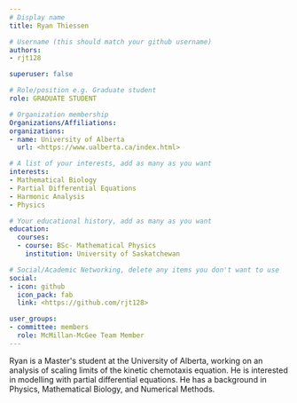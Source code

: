 ```yaml
---
# Display name
title: Ryan Thiessen

# Username (this should match your github username)
authors:
- rjt128

superuser: false

# Role/position e.g. Graduate student
role: GRADUATE STUDENT

# Organization membership
Organizations/Affiliations:
organizations:
- name: University of Alberta
  url: <https://www.ualberta.ca/index.html>

# A list of your interests, add as many as you want
interests:
- Mathematical Biology 
- Partial Differential Equations
- Harmonic Analysis
- Physics

# Your educational history, add as many as you want
education:
  courses:
  - course: BSc- Mathematical Physics
    institution: University of Saskatchewan

# Social/Academic Networking, delete any items you don't want to use
social:
- icon: github
  icon_pack: fab
  link: <https://github.com/rjt128>

user_groups:
- committee: members
  role: McMillan-McGee Team Member
---
```

Ryan is a Master's student at the University of Alberta, working on an analysis of scaling limits
of the kinetic chemotaxis equation. He is interested in modelling with partial differential equations.
He has a background in Physics, Mathematical Biology, and Numerical Methods. 
